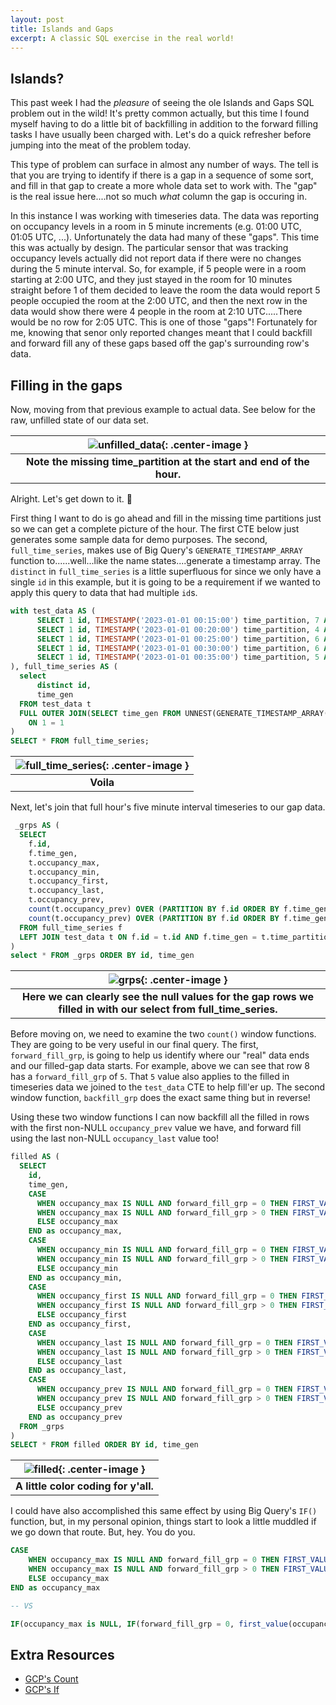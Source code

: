 ```yaml
---
layout: post
title: Islands and Gaps
excerpt: A classic SQL exercise in the real world!
---
```


## Islands?
This past week I had the _pleasure_ of seeing the ole Islands and Gaps SQL problem out in the wild! It's pretty common actually, but this time
I found myself having to do a little bit of backfilling in addition to the forward filling tasks I have usually been charged with. Let's do a quick
refresher before jumping into the meat of the problem today.

This type of problem can surface in almost any number of ways. The tell is that you are trying to identify if there is a gap in a sequence of some sort,
and fill in that gap to create a more whole data set to work with. The "gap" is the real issue here....not so much _what_ column the gap is occuring in.

In this instance I was working with timeseries data. The data was reporting on occupancy levels in a room in 5 minute increments (e.g. 01:00 UTC, 01:05 UTC, ...).
Unfortunately the data had many of these "gaps". This time this was actually by design.  The particular sensor that was tracking occupancy levels actually did
not report data if there were no changes during the 5 minute interval. So, for example, if 5 people were in a room starting at 2:00 UTC, and they just stayed
in the room for 10 minutes straight before 1 of them decided to leave the room the data would report 5 people occupied the room at the 2:00 UTC, and then the
next row in the data would show there were 4 people in the room at 2:10 UTC.....There would be no row for 2:05 UTC. This is one of those "gaps"! Fortunately for me,
knowing that senor only reported changes meant that I could backfill and forward fill any of these gaps based off the gap's surrounding row's data.


## Filling in the gaps
Now, moving from that previous example to actual data.  See below for the raw, unfilled state of our data set.

|![unfilled_data]({{site.url}}/public/gaps/unfilled_data.png){: .center-image }|
|:--:|
| <b>Note the missing time_partition at the start and end of the hour.</b>|

Alright.  Let's get down to it. 👷

First thing I want to do is go ahead and fill in the missing time partitions just so we can get a complete picture of the hour. The first CTE below just generates some sample
data for demo purposes.  The second, `full_time_series`, makes use of Big Query's `GENERATE_TIMESTAMP_ARRAY` function to......well...like the name states....generate a timestamp array.
The `distinct` in `full_time_series` is a little superfluous for since we only have a single `id` in this example, but it is going to be a requirement if we wanted to apply this query
to data that had multiple `id`s.

```sql
with test_data AS (
      SELECT 1 id, TIMESTAMP('2023-01-01 00:15:00') time_partition, 7 AS occupancy_max, 3 AS occupancy_min, 5 AS occupancy_first, 7 AS occupancy_lASt, 3 AS occupancy_prev UNION ALL
      SELECT 1 id, TIMESTAMP('2023-01-01 00:20:00') time_partition, 4 AS occupancy_max, 4 AS occupancy_min, 4 AS occupancy_first, 4 AS occupancy_lASt, 7 AS occupancy_prev UNION ALL
      SELECT 1 id, TIMESTAMP('2023-01-01 00:25:00') time_partition, 6 AS occupancy_max, 1 AS occupancy_min, 4 AS occupancy_first, 6 AS occupancy_lASt, 4 AS occupancy_prev UNION ALL
      SELECT 1 id, TIMESTAMP('2023-01-01 00:30:00') time_partition, 6 AS occupancy_max, 2 AS occupancy_min, 6 AS occupancy_first, 2 AS occupancy_lASt, 6 AS occupancy_prev UNION ALL
      SELECT 1 id, TIMESTAMP('2023-01-01 00:35:00') time_partition, 5 AS occupancy_max, 2 AS occupancy_min, 2 AS occupancy_first, 5 AS occupancy_lASt, 2 AS occupancy_prev
), full_time_series AS (
  select
      distinct id,
      time_gen
  FROM test_data t
  FULL OUTER JOIN(SELECT time_gen FROM UNNEST(GENERATE_TIMESTAMP_ARRAY('2023-01-01 00:00:00', '2023-01-01 00:59:00', INTERVAL 5 MINUTE)) time_gen)
    ON 1 = 1
)
SELECT * FROM full_time_series;
```

|![full_time_series]({{site.url}}/public/gaps/full_time_series.png){: .center-image }|
|:--:|
| <b>Voila</b>|

Next, let's join that full hour's five minute interval timeseries to our gap data.

```sql
 _grps AS (
  SELECT
    f.id,
    f.time_gen,
    t.occupancy_max,
    t.occupancy_min,
    t.occupancy_first,
    t.occupancy_last,
    t.occupancy_prev,
    count(t.occupancy_prev) OVER (PARTITION BY f.id ORDER BY f.time_gen) forward_fill_grp,
    count(t.occupancy_prev) OVER (PARTITION BY f.id ORDER BY f.time_gen DESC) backfill_grp
  FROM full_time_series f
  LEFT JOIN test_data t ON f.id = t.id AND f.time_gen = t.time_partition
)
select * FROM _grps ORDER BY id, time_gen
```

|![grps]({{site.url}}/public/gaps/grps.png){: .center-image }|
|:--:|
| <b>Here we can clearly see the null values for the gap rows we filled in with our select from full_time_series.</b>|

Before moving on, we need to examine the two `count()` window functions.  They are going to be very useful in our final query. The first, `forward_fill_grp`,
is going to help us identify where our "real" data ends and our filled-gap data starts. For example, above we can see that row 8 has a `forward_fill_grp` of `5`.
That `5` value also applies to the filled in timeseries data we joined to the `test_data` CTE to help fill'er up. The second window function, `backfill_grp` does
the exact same thing but in reverse!

Using these two window functions I can now backfill all the filled in rows with the first non-NULL `occupancy_prev` value we have, and forward fill using the last
non-NULL `occupancy_last` value too!

```sql
filled AS (
  SELECT
    id,
    time_gen,
    CASE
      WHEN occupancy_max IS NULL AND forward_fill_grp = 0 THEN FIRST_VALUE(occupancy_prev) OVER (PARTITION BY id, backfill_grp ORDER BY time_gen DESC)
      WHEN occupancy_max IS NULL AND forward_fill_grp > 0 THEN FIRST_VALUE(occupancy_last) OVER (PARTITION BY id, forward_fill_grp ORDER BY time_gen ASC)
      ELSE occupancy_max
    END as occupancy_max,
    CASE
      WHEN occupancy_min IS NULL AND forward_fill_grp = 0 THEN FIRST_VALUE(occupancy_prev) OVER (PARTITION BY id, backfill_grp ORDER BY time_gen DESC)
      WHEN occupancy_min IS NULL AND forward_fill_grp > 0 THEN FIRST_VALUE(occupancy_last) OVER (PARTITION BY id, forward_fill_grp ORDER BY time_gen ASC)
      ELSE occupancy_min
    END as occupancy_min,
    CASE
      WHEN occupancy_first IS NULL AND forward_fill_grp = 0 THEN FIRST_VALUE(occupancy_prev) OVER (PARTITION BY id, backfill_grp ORDER BY time_gen DESC)
      WHEN occupancy_first IS NULL AND forward_fill_grp > 0 THEN FIRST_VALUE(occupancy_last) OVER (PARTITION BY id, forward_fill_grp ORDER BY time_gen ASC)
      ELSE occupancy_first
    END as occupancy_first,
    CASE
      WHEN occupancy_last IS NULL AND forward_fill_grp = 0 THEN FIRST_VALUE(occupancy_prev) OVER (PARTITION BY id, backfill_grp ORDER BY time_gen DESC)
      WHEN occupancy_last IS NULL AND forward_fill_grp > 0 THEN FIRST_VALUE(occupancy_last) OVER (PARTITION BY id, forward_fill_grp ORDER BY time_gen ASC)
      ELSE occupancy_last
    END as occupancy_last,
    CASE
      WHEN occupancy_prev IS NULL AND forward_fill_grp = 0 THEN FIRST_VALUE(occupancy_prev) OVER (PARTITION BY id, backfill_grp ORDER BY time_gen DESC)
      WHEN occupancy_prev IS NULL AND forward_fill_grp > 0 THEN FIRST_VALUE(occupancy_last) OVER (PARTITION BY id, forward_fill_grp ORDER BY time_gen ASC)
      ELSE occupancy_prev
    END as occupancy_prev
  FROM _grps
)
SELECT * FROM filled ORDER BY id, time_gen
```

|![filled]({{site.url}}/public/gaps/filled.png){: .center-image }|
|:--:|
| <b>A little color coding for y'all.</b>|


I could have also accomplished this same effect by using Big Query's `IF()` function, but, in my personal opinion, things start to look a little muddled if we go
down that route. But, hey.  You do you.

```sql
CASE
    WHEN occupancy_max IS NULL AND forward_fill_grp = 0 THEN FIRST_VALUE(occupancy_prev) OVER (PARTITION BY id, backfill_grp ORDER BY time_gen DESC)
    WHEN occupancy_max IS NULL AND forward_fill_grp > 0 THEN FIRST_VALUE(occupancy_last) OVER (PARTITION BY id, forward_fill_grp ORDER BY time_gen ASC)
    ELSE occupancy_max
END as occupancy_max

-- VS

IF(occupancy_max is NULL, IF(forward_fill_grp = 0, first_value(occupancy_prev) over(partition by id, backfill_grp order by time_gen desc), first_value(occupancy_last) over(partition by id, forward_fill_grp order by time_gen)), occupancy_max) as occupancy_max
```



## Extra Resources
* [GCP's Count](https://cloud.google.com/bigquery/docs/reference/standard-sql/functions-and-operators#count)
* [GCP's If](https://cloud.google.com/bigquery/docs/reference/standard-sql/functions-and-operators#if)
